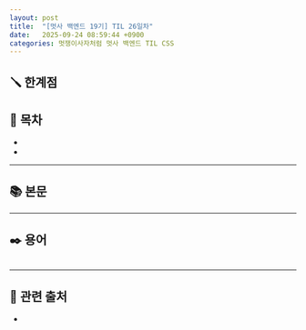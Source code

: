 ```yaml
---
layout: post
title:  "[멋사 백엔드 19기] TIL 26일차"
date:   2025-09-24 08:59:44 +0900
categories: 멋쟁이사자처럼 멋사 백엔드 TIL CSS
---
```


<!--more-->

## 🪛 한계점



## 📂 목차
- []()
- []()

---

## 📚 본문



---

## ✒️ 용어

###### 

---

## 🔗 관련 출처
- []()
